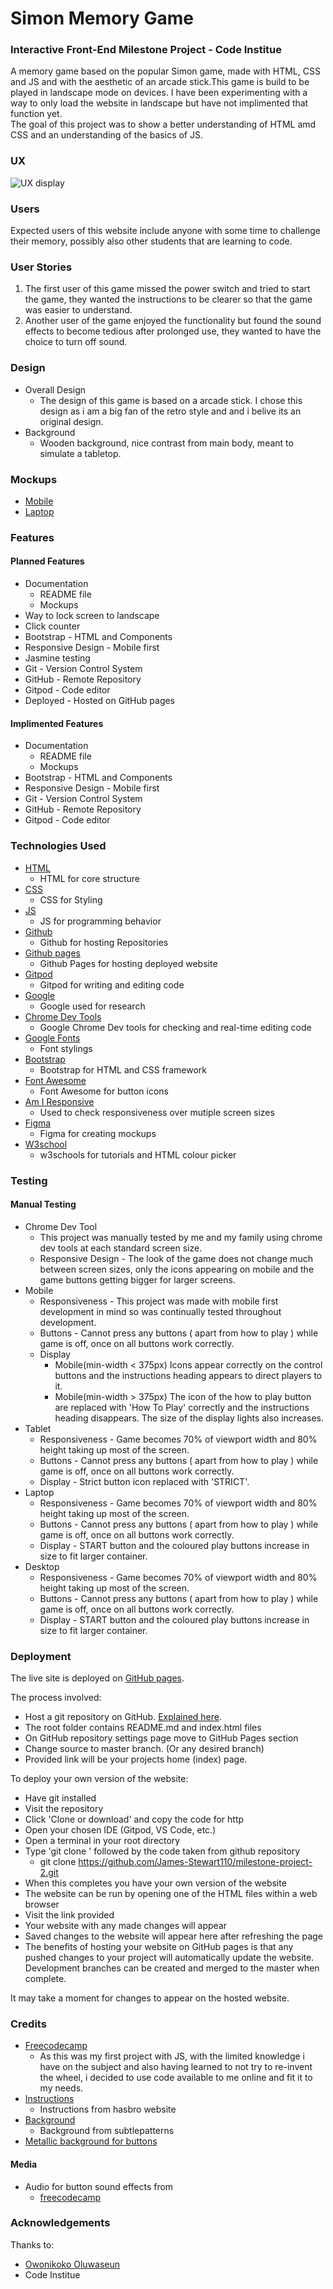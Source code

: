 # Simon Memory Game #
### Interactive Front-End Milestone Project - Code Institue ###

A memory game based on the popular Simon game, made with HTML, CSS and JS and with
the aesthetic of an arcade stick.This game is build to be played in landscape mode on devices. I
have been experimenting with a way to only load the website in landscape but have not implimented
that function yet.  
The goal of this project was to show a better understanding of HTML amd CSS
and an understanding of the basics of JS.

### UX ### 
![UX display](assets/images/simon-game-ux.png)

### Users ###
Expected users of this website include anyone with some time to challenge
their memory, possibly also other students that are learning to code.

### User Stories ###
1. The first user of this game missed the power switch and tried to start the game,
they wanted the instructions to be clearer so that the game was easier to understand.
2. Another user of the game enjoyed the functionality but found the sound effects to become
tedious after prolonged use, they wanted to have the choice to turn off sound.

### Design ###
* Overall Design
    * The design of this game is based on a arcade stick. I chose this design as i am a big fan of the retro style and
    and i belive its an original design.
* Background
    * Wooden background, nice contrast from main body, meant to simulate a tabletop.

### Mockups ###
* [Mobile](https://www.figma.com/file/gx5vF479DgluyrWyXAh3Dt/Untitled?node-id=0%3A1)
* [Laptop](https://www.figma.com/file/1zp1vfMXCdszE00pfBrUZx/Simon-Wireframe?node-id=0%3A1)

### Features ###
#### Planned Features ####
* Documentation
    * README file
    * Mockups
* Way to lock screen to landscape
* Click counter
* Bootstrap - HTML and Components
* Responsive Design - Mobile first
* Jasmine testing
* Git - Version Control System
* GitHub - Remote Repository
* Gitpod - Code editor
* Deployed - Hosted on GitHub pages

#### Implimented Features ####
* Documentation
    * README file
    * Mockups
* Bootstrap - HTML and Components
* Responsive Design - Mobile first
* Git - Version Control System
* GitHub - Remote Repository
* Gitpod - Code editor
<!--* Jasmine testing-->
<!--* Way to lock screen to landscape-->
<!--* Click counter-->
<!--* Deployed - Hosted on GitHub pages-->

### Technologies Used ###

* [HTML](https://www.w3schools.com/html/)
    * HTML for core structure
* [CSS](https://www.w3schools.com/css/)
    * CSS for Styling
* [JS](https://www.w3schools.com/js/default.asp)
    * JS for programming behavior
* [Github](https://github.com/)
    * Github for hosting Repositories
* [Github pages](https://pages.github.com/)
    * Github Pages for hosting deployed website
* [Gitpod](https://www.gitpod.io/)
    * Gitpod for writing and editing code
* [Google](https://www.google.com/)
    * Google used for research
* [Chrome Dev Tools](https://www.google.co.uk/chrome/?brand=CHBD&gclid=CjwKCAjwmMX4BRAAEiwA-zM4JtckdMsWqMj45TMg2IdTSsaqZ5cnBYjWqGPGPgjICIwBtUYuaLbFrhoC4bwQAvD_BwE&gclsrc=aw.ds)
    * Google Chrome Dev tools for checking and real-time editing code
* [Google Fonts](https://fonts.google.com/)
    * Font stylings
* [Bootstrap](https://getbootstrap.com/docs/4.5/getting-started/introduction/)
    * Bootstrap for HTML and CSS framework
* [Font Awesome](https://fontawesome.com/)
    * Font Awesome for button icons
* [Am I Responsive](http://ami.responsivedesign.is/)
    * Used to check responsiveness over mutiple screen sizes
* [Figma](http://figma.com/)
    * Figma for creating mockups
* [W3school](https://www.w3schools.com/)
    * w3schools for tutorials and HTML colour picker
<!--* <a src="https://en.wikipedia.org/wiki/Jasmine_(JavaScript_testing_framework)">Jasmine Testing</a>
    * Jasmine used to test JS code-->

### Testing ###
#### Manual Testing ####
* Chrome Dev Tool
    * This project was manually tested by me and my family using chrome dev tools at each standard screen size.
    * Responsive Design - The look of the game does not change much between screen sizes, only the icons appearing
    on mobile and the game buttons getting bigger for larger screens.
* Mobile
    * Responsiveness - This project was made with mobile first development in mind so was continually tested throughout development.
    * Buttons - Cannot press any buttons ( apart from how to play ) while game is off, once on all buttons work correctly.
    * Display 
        * Mobile(min-width < 375px) Icons appear correctly on the control buttons and the instructions heading appears to direct 
        players to it.
        * Mobile(min-width > 375px) The icon of the how to play button are replaced with 'How To Play' correctly and the 
        instructions heading disappears. The size of the display lights also increases.
* Tablet
    * Responsiveness - Game becomes 70% of viewport width and 80% height taking up most of the screen.
    * Buttons - Cannot press any buttons ( apart from how to play ) while game is off, once on all buttons work correctly.
    * Display - Strict button icon replaced with 'STRICT'.
* Laptop
    * Responsiveness -  Game becomes 70% of viewport width and 80% height taking up most of the screen.
    * Buttons - Cannot press any buttons ( apart from how to play ) while game is off, once on all buttons work correctly.
    * Display - START  button and the coloured play buttons increase in size to fit larger container.
* Desktop
    * Responsiveness -  Game becomes 70% of viewport width and 80% height taking up most of the screen.
    * Buttons - Cannot press any buttons ( apart from how to play ) while game is off, once on all buttons work correctly.
    * Display - START  button and the coloured play buttons increase in size to fit larger container.

### Deployment ###
The live site is deployed on [GitHub pages](#).</a>

The process involved:

- Host a git repository on GitHub. [Explained here](https://kbroman.org/github_tutorial/pages/init.html).<br>
- The root folder contains README.md and index.html files<br>
- On GitHub repository settings page move to GitHub Pages section<br>
- Change source to master branch. (Or any desired branch)<br>
- Provided link will be your projects home (index) page.<br>

To deploy your own version of the website:<br>

- Have git installed<br>
- Visit the repository<br>
- Click 'Clone or download' and copy the code for http<br>
- Open your chosen IDE (Gitpod, VS Code, etc.)<br>
- Open a terminal in your root directory<br>
- Type 'git clone ' followed by the code taken from github repository<br>
  - git clone https://github.com/James-Stewart110/milestone-project-2.git<br>
- When this completes you have your own version of the website<br>
- The website can be run by opening one of the HTML files within a web browser<br>
- Visit the link provided<br>
- Your website with any made changes will appear<br>
- Saved changes to the website will appear here after refreshing the page<br>
- The benefits of hosting your website on GitHub pages is that any pushed changes to your project will automatically update the website. Development branches can be created and merged to the master when complete.<br>

It may take a moment for changes to appear on the hosted website.<br>

### Credits ###
* [Freecodecamp](https://www.freecodecamp.org/)
    * As this was my first project with JS, with the limited knowledge i have
    on the subject and also having learned to not try to re-invent the wheel, i decided
    to use code available to me online and fit it to my needs.
* [Instructions](https://www.hasbro.com/common/instruct/Simon.PDF)
    * Instructions from hasbro website
* [Background](https://www.toptal.com/designers/subtlepatterns/)
    * Background from subtlepatterns
* [Metallic background for buttons](https://simurai.com/lab/2011/08/21/brushed-metal)
#### Media ####
* Audio for button sound effects from
    * [freecodecamp](https://www.freecodecamp.org/)

### Acknowledgements ###
Thanks to:
* [Owonikoko Oluwaseun](https://www.linkedin.com/in/oluwaseun-owonikoko-190318135/)
* Code Institue